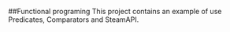 ##Functional programing
This project contains an example of use Predicates, Comparators and SteamAPI.
